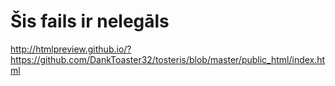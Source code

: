 # Šis fails ir nelegāls
http://htmlpreview.github.io/?https://github.com/DankToaster32/tosteris/blob/master/public_html/index.html
